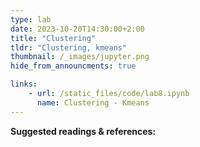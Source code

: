 ```yaml
---
type: lab
date: 2023-10-20T14:30:00+2:00
title: "Clustering"
tldr: "Clustering, kmeans"
thumbnail: /_images/jupyter.png
hide_from_announcments: true

links: 
    - url: /static_files/code/lab8.ipynb
      name: Clustering - Kmeans
---
```

**Suggested readings & references:**
